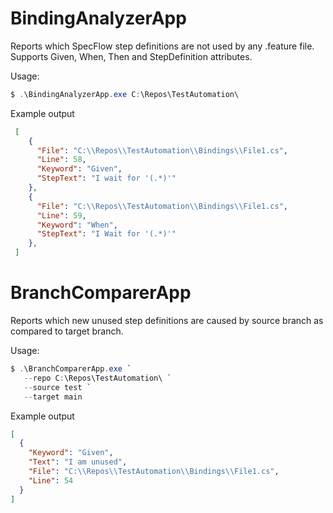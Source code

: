 # BindingAnalyzerApp

Reports which SpecFlow step definitions are not used by any .feature file. Supports Given, When, Then and StepDefinition attributes.

Usage:

```ps1
$ .\BindingAnalyzerApp.exe C:\Repos\TestAutomation\
```
Example output
```json
 [
    {
      "File": "C:\\Repos\\TestAutomation\\Bindings\\File1.cs",
      "Line": 58,
      "Keyword": "Given",
      "StepText": "I wait for '(.*)'"
    },
    {
      "File": "C:\\Repos\\TestAutomation\\Bindings\\File1.cs",
      "Line": 59,
      "Keyword": "When",
      "StepText": "I Wait for '(.*)'"
    },
 ]
 ```

# BranchComparerApp
Reports which new unused step definitions are caused by source branch as compared to target branch.

Usage:
 ```ps1
$ .\BranchComparerApp.exe `
    --repo C:\Repos\TestAutomation\ `
    --source test `
    --target main
```
Example output
```json
[
  {
    "Keyword": "Given",
    "Text": "I am unused",
    "File": "C:\\Repos\\TestAutomation\\Bindings\\File1.cs",
    "Line": 54
  }
]
```

